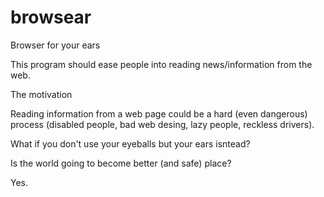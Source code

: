 # browsear

Browser for your ears

This program should ease people into reading news/information from the web.

The motivation

Reading information from a web page could be a hard (even dangerous) process (disabled people, bad web desing, lazy people, reckless drivers). 

What if you don't use your eyeballs but your ears isntead?

Is the world going to become better (and safe) place? 

Yes.


